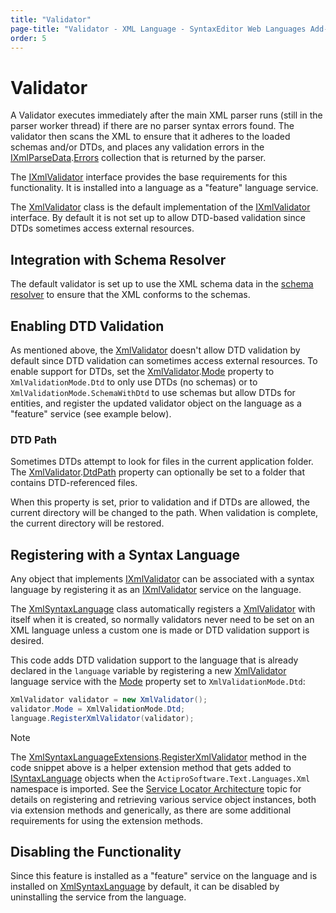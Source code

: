```yaml
---
title: "Validator"
page-title: "Validator - XML Language - SyntaxEditor Web Languages Add-on"
order: 5
---
```

# Validator

A Validator executes immediately after the main XML parser runs (still in the parser worker thread) if there are no parser syntax errors found.  The validator then scans the XML to ensure that it adheres to the loaded schemas and/or DTDs, and places any validation errors in the [IXmlParseData](xref:ActiproSoftware.Text.Languages.Xml.Implementation.IXmlParseData).[Errors](xref:ActiproSoftware.Text.Parsing.IParseErrorProvider.Errors) collection that is returned by the parser.

The [IXmlValidator](xref:ActiproSoftware.Text.Languages.Xml.IXmlValidator) interface provides the base requirements for this functionality.  It is installed into a language as a "feature" language service.

The [XmlValidator](xref:ActiproSoftware.Text.Languages.Xml.Implementation.XmlValidator) class is the default implementation of the [IXmlValidator](xref:ActiproSoftware.Text.Languages.Xml.IXmlValidator) interface.  By default it is not set up to allow DTD-based validation since DTDs sometimes access external resources.

## Integration with Schema Resolver

The default validator is set up to use the XML schema data in the [schema resolver](schema-resolver.md) to ensure that the XML conforms to the schemas.

## Enabling DTD Validation

As mentioned above, the [XmlValidator](xref:ActiproSoftware.Text.Languages.Xml.Implementation.XmlValidator) doesn't allow DTD validation by default since DTD validation can sometimes access external resources.  To enable support for DTDs, set the [XmlValidator](xref:ActiproSoftware.Text.Languages.Xml.Implementation.XmlValidator).[Mode](xref:ActiproSoftware.Text.Languages.Xml.Implementation.XmlValidator.Mode) property to `XmlValidationMode.Dtd` to only use DTDs (no schemas) or to `XmlValidationMode.SchemaWithDtd` to use schemas but allow DTDs for entities, and register the updated validator object on the language as a "feature" service (see example below).

### DTD Path

Sometimes DTDs attempt to look for files in the current application folder.  The [XmlValidator](xref:ActiproSoftware.Text.Languages.Xml.Implementation.XmlValidator).[DtdPath](xref:ActiproSoftware.Text.Languages.Xml.Implementation.XmlValidator.DtdPath) property can optionally be set to a folder that contains DTD-referenced files.

When this property is set, prior to validation and if DTDs are allowed, the current directory will be changed to the path.  When validation is complete, the current directory will be restored.

## Registering with a Syntax Language

Any object that implements [IXmlValidator](xref:ActiproSoftware.Text.Languages.Xml.IXmlValidator) can be associated with a syntax language by registering it as an [IXmlValidator](xref:ActiproSoftware.Text.Languages.Xml.IXmlValidator) service on the language.

The [XmlSyntaxLanguage](xref:ActiproSoftware.Text.Languages.Xml.Implementation.XmlSyntaxLanguage) class automatically registers a [XmlValidator](xref:ActiproSoftware.Text.Languages.Xml.Implementation.XmlValidator) with itself when it is created, so normally validators never need to be set on an XML language unless a custom one is made or DTD validation support is desired.

This code adds DTD validation support to the language that is already declared in the `language` variable by registering a new [XmlValidator](xref:ActiproSoftware.Text.Languages.Xml.Implementation.XmlValidator) language service with the [Mode](xref:ActiproSoftware.Text.Languages.Xml.Implementation.XmlValidator.Mode) property set to `XmlValidationMode.Dtd`:

```csharp
XmlValidator validator = new XmlValidator();
validator.Mode = XmlValidationMode.Dtd;
language.RegisterXmlValidator(validator);
```

> [!NOTE]
> The [XmlSyntaxLanguageExtensions](xref:ActiproSoftware.Text.Languages.Xml.XmlSyntaxLanguageExtensions).[RegisterXmlValidator](xref:ActiproSoftware.Text.Languages.Xml.XmlSyntaxLanguageExtensions.RegisterXmlValidator*) method in the code snippet above is a helper extension method that gets added to [ISyntaxLanguage](xref:ActiproSoftware.Text.ISyntaxLanguage) objects when the `ActiproSoftware.Text.Languages.Xml` namespace is imported.  See the [Service Locator Architecture](../../language-creation/service-locator-architecture.md) topic for details on registering and retrieving various service object instances, both via extension methods and generically, as there are some additional requirements for using the extension methods.

## Disabling the Functionality

Since this feature is installed as a "feature" service on the language and is installed on [XmlSyntaxLanguage](xref:ActiproSoftware.Text.Languages.Xml.Implementation.XmlSyntaxLanguage) by default, it can be disabled by uninstalling the service from the language.
